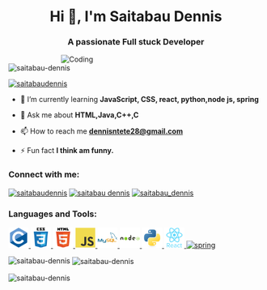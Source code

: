 <h1 align="center">Hi 👋, I'm Saitabau Dennis</h1>
<h3 align="center">A passionate Full stuck Developer</h3>
<img align="right" alt="Coding" width="400" src="https://th.bing.com/th/id/R.c0d1b11e54c2b07f7353dd160e8ba80d?rik=BH2sjO5Vy1%2fC%2fg&pid=ImgRaw&r=0">

<p align="left"> <img src="https://komarev.com/ghpvc/?username=saitabau-dennis&label=Profile%20views&color=0e75b6&style=flat" alt="saitabau-dennis" /> </p>

<p align="left"> <a href="https://twitter.com/saitabaudennis" target="blank"><img src="https://img.shields.io/twitter/follow/saitabaudennis?logo=twitter&style=for-the-badge" alt="saitabaudennis" /></a> </p>

- 🌱 I’m currently learning **JavaScript, CSS, react, python,node js, spring**

- 💬 Ask me about **HTML,Java,C++,C**

- 📫 How to reach me **dennisntete28@gmail.com**

- ⚡ Fun fact **I think am funny.**

<h3 align="left">Connect with me:</h3>
<p align="left">
<a href="https://twitter.com/SaitabauDennis" target="blank"><img align="center" src="https://raw.githubusercontent.com/rahuldkjain/github-profile-readme-generator/master/src/images/icons/Social/twitter.svg" alt="saitabaudennis" height="30" width="40" /></a>
<a href="https://www.linkedin.com/in/saitabau-dennis-115133280?lipi=urn%3Ali%3Apage%3Ad_flagship3_profile_view_base_contact_details%3B7g6oZTtUT7C7hp7ArZvPpw%3D%3D" target="blank"><img align="center" src="https://raw.githubusercontent.com/rahuldkjain/github-profile-readme-generator/master/src/images/icons/Social/linked-in-alt.svg" alt="saitabau dennis" height="30" width="40" /></a>
<a href="https://instagram.com/saitabau_dennis" target="blank"><img align="center" src="https://raw.githubusercontent.com/rahuldkjain/github-profile-readme-generator/master/src/images/icons/Social/instagram.svg" alt="saitabau_dennis" height="30" width="40" /></a>
</p>

<h3 align="left">Languages and Tools:</h3>
<p align="left"> <a href="https://www.cprogramming.com/" target="_blank" rel="noreferrer"> <img src="https://raw.githubusercontent.com/devicons/devicon/master/icons/c/c-original.svg" alt="c" width="40" height="40"/> </a> <a href="https://www.w3schools.com/css/" target="_blank" rel="noreferrer"> <img src="https://raw.githubusercontent.com/devicons/devicon/master/icons/css3/css3-original-wordmark.svg" alt="css3" width="40" height="40"/> </a> <a href="https://www.w3.org/html/" target="_blank" rel="noreferrer"> <img src="https://raw.githubusercontent.com/devicons/devicon/master/icons/html5/html5-original-wordmark.svg" alt="html5" width="40" height="40"/> </a> <a href="https://developer.mozilla.org/en-US/docs/Web/JavaScript" target="_blank" rel="noreferrer"> <img src="https://raw.githubusercontent.com/devicons/devicon/master/icons/javascript/javascript-original.svg" alt="javascript" width="40" height="40"/> </a> <a href="https://www.mysql.com/" target="_blank" rel="noreferrer"> <img src="https://raw.githubusercontent.com/devicons/devicon/master/icons/mysql/mysql-original-wordmark.svg" alt="mysql" width="40" height="40"/> </a> <a href="https://nodejs.org" target="_blank" rel="noreferrer"> <img src="https://raw.githubusercontent.com/devicons/devicon/master/icons/nodejs/nodejs-original-wordmark.svg" alt="nodejs" width="40" height="40"/> </a> <a href="https://www.python.org" target="_blank" rel="noreferrer"> <img src="https://raw.githubusercontent.com/devicons/devicon/master/icons/python/python-original.svg" alt="python" width="40" height="40"/> </a> <a href="https://reactjs.org/" target="_blank" rel="noreferrer"> <img src="https://raw.githubusercontent.com/devicons/devicon/master/icons/react/react-original-wordmark.svg" alt="react" width="40" height="40"/> </a> <a href="https://spring.io/" target="_blank" rel="noreferrer"> <img src="https://www.vectorlogo.zone/logos/springio/springio-icon.svg" alt="spring" width="40" height="40"/> </a> </p>

<p><img align="left" src="https://github-readme-stats.vercel.app/api/top-langs?username=saitabau-dennis&show_icons=true&locale=en&layout=compact" alt="saitabau-dennis" /></p>

<p>&nbsp;<img align="center" src="https://github-readme-stats.vercel.app/api?username=saitabau-dennis&show_icons=true&locale=en" alt="saitabau-dennis" /></p>

<p><img align="center" src="https://github-readme-streak-stats.herokuapp.com/?user=saitabau-dennis&" alt="saitabau-dennis" /></p>
